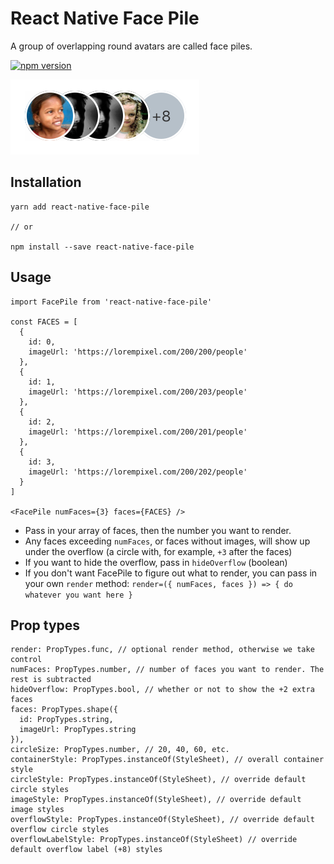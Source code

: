 # React Native Face Pile

A group of overlapping round avatars are called face piles.

[![npm version](https://badge.fury.io/js/react-native-face-pile.svg)](https://badge.fury.io/js/react-native-face-pile)


![Facepile Image](/screenshots/facepiles.png)

## Installation

```
yarn add react-native-face-pile

// or

npm install --save react-native-face-pile
```

## Usage

```es6
import FacePile from 'react-native-face-pile'

const FACES = [
  {
    id: 0,
    imageUrl: 'https://lorempixel.com/200/200/people'
  },
  {
    id: 1,
    imageUrl: 'https://lorempixel.com/200/203/people'
  },
  {
    id: 2,
    imageUrl: 'https://lorempixel.com/200/201/people'
  },
  {
    id: 3,
    imageUrl: 'https://lorempixel.com/200/202/people'
  }
]

<FacePile numFaces={3} faces={FACES} />
```
- Pass in your array of faces, then the number you want to render.
- Any faces exceeding `numFaces`, or faces without images, will show up under the overflow (a circle with, for example, `+3` after the faces)
- If you want to hide the overflow, pass in `hideOverflow` (boolean)
- If you don't want FacePile to figure out what to render, you can pass in your own `render` method:
  `render=({ numFaces, faces }) => { do whatever you want here }`

## Prop types

```es6
render: PropTypes.func, // optional render method, otherwise we take control
numFaces: PropTypes.number, // number of faces you want to render. The rest is subtracted
hideOverflow: PropTypes.bool, // whether or not to show the +2 extra faces
faces: PropTypes.shape({
  id: PropTypes.string,
  imageUrl: PropTypes.string
}),
circleSize: PropTypes.number, // 20, 40, 60, etc.
containerStyle: PropTypes.instanceOf(StyleSheet), // overall container style
circleStyle: PropTypes.instanceOf(StyleSheet), // override default circle styles
imageStyle: PropTypes.instanceOf(StyleSheet), // override default image styles
overflowStyle: PropTypes.instanceOf(StyleSheet), // override default overflow circle styles
overflowLabelStyle: PropTypes.instanceOf(StyleSheet) // override default overflow label (+8) styles
```
